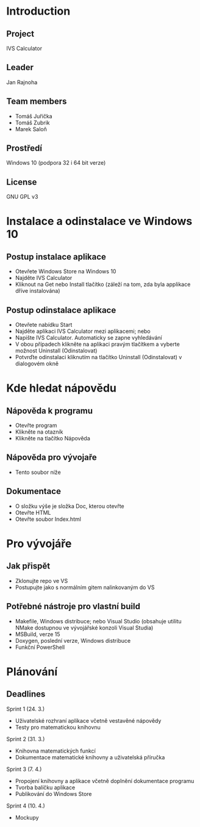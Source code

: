 # Introduction
## Project
IVS Calculator

## Leader
Jan Rajnoha
## Team members
- Tomáš Juřička
- Tomáš Zubrik
- Marek Saloň

## Prostředí
Windows 10 (podpora 32 i 64 bit verze)

## License
GNU GPL v3

# Instalace a odinstalace ve Windows 10
## Postup instalace aplikace
- Otevřete Windows Store na Windows 10
- Najděte IVS Calculator
- Kliknout na Get nebo Install tlačítko (záleží na tom, zda byla applikace dříve instalována)

## Postup odinstalace aplikace
- Otevřete nabídku Start
- Najděte aplikaci IVS Calculator mezi aplikacemi; 
nebo
- Napište IVS Calculator. Automaticky se zapne vyhledávání
- V obou případech klikněte na aplikaci pravým tlačítkem a vyberte možnost Uninstall (Odinstalovat)
- Potvrďte odinstalaci kliknutím na tlačítko Uninstall (Odinstalovat) v dialogovém okně

# Kde hledat nápovědu
## Nápověda k programu
- Otevřte program
- Klikněte na otazník
- Klikněte na tlačítko Nápověda

## Nápověda pro vývojaře
- Tento soubor níže

## Dokumentace
- O složku výše je složka Doc, kterou otevřte
- Otevřte HTML
- Otevřte soubor Index.html

# Pro vývojáře
## Jak přispět
- Zklonujte repo ve VS
- Postupujte jako s normálním gitem nalinkovaným do VS

## Potřebné nástroje pro vlastní build
- Makefile, Windows distribuce; nebo Visual Studio (obsahuje utilitu NMake dostupnou ve vývojářské konzoli Visual Studia)
- MSBuild, verze 15
- Doxygen, poslední verze, Windows distribuce
- Funkční PowerShell

# Plánování
## Deadlines
Sprint 1 (24. 3.)
- Uživatelské rozhraní aplikace včetně vestavěné nápovědy
- Testy pro matematickou knihovnu

Sprint 2 (31. 3.)
- Knihovna matematických funkcí
- Dokumentace matematické knihovny a uživatelská příručka

Sprint 3 (7. 4.)
- Propojení knihovny a aplikace včetně doplnění dokumentace programu
- Tvorba balíčku aplikace
- Publikování do Windows Store

Sprint 4 (10. 4.)
- Mockupy
